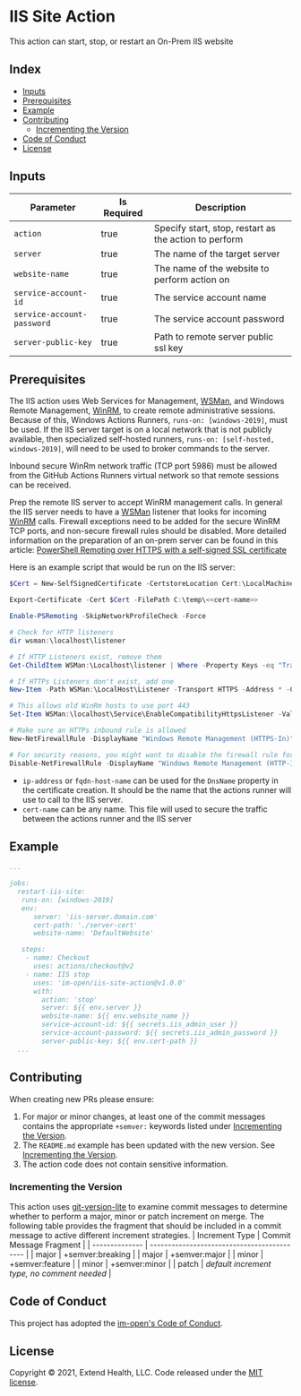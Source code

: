 # IIS Site Action

This action can start, stop, or restart an On-Prem IIS website

## Index <!-- omit in toc -->

- [Inputs](#inputs)
- [Prerequisites](#prerequisites)
- [Example](#example)
- [Contributing](#contributing)
	- [Incrementing the Version](#incrementing-the-version)
- [Code of Conduct](#code-of-conduct)
- [License](#license)

## Inputs

| Parameter                  | Is Required | Description                                           |
| -------------------------- | ----------- | ----------------------------------------------------- |
| `action`                   | true        | Specify start, stop, restart as the action to perform |
| `server`                   | true        | The name of the target server                         |
| `website-name`             | true        | The name of the website to perform action on          |
| `service-account-id`       | true        | The service account name                              |
| `service-account-password` | true        | The service account password                          |
| `server-public-key`        | true        | Path to remote server public ssl key                  |

## Prerequisites

The IIS action uses Web Services for Management, [WSMan], and Windows Remote Management, [WinRM], to create remote administrative sessions. Because of this, Windows Actions Runners, `runs-on: [windows-2019]`, must be used. If the IIS server target is on a local network that is not publicly available, then specialized self-hosted runners, `runs-on: [self-hosted, windows-2019]`,  will need to be used to broker commands to the server.

Inbound secure WinRm network traffic (TCP port 5986) must be allowed from the GitHub Actions Runners virtual network so that remote sessions can be received.

Prep the remote IIS server to accept WinRM management calls.  In general the IIS server needs to have a [WSMan] listener that looks for incoming [WinRM] calls. Firewall exceptions need to be added for the secure WinRM TCP ports, and non-secure firewall rules should be disabled. More detailed information on the preparation of an on-prem  server can be found in this article: [PowerShell Remoting over HTTPS with a self-signed SSL certificate]

Here is an example script that would be run on the IIS server:

  ```powershell
  $Cert = New-SelfSignedCertificate -CertstoreLocation Cert:\LocalMachine\My -DnsName <<ip-address|fqdn-host-name>>

  Export-Certificate -Cert $Cert -FilePath C:\temp\<<cert-name>>

  Enable-PSRemoting -SkipNetworkProfileCheck -Force

  # Check for HTTP listeners
  dir wsman:\localhost\listener

  # If HTTP Listeners exist, remove them
  Get-ChildItem WSMan:\Localhost\listener | Where -Property Keys -eq "Transport=HTTP" | Remove-Item -Recurse

  # If HTTPs Listeners don't exist, add one
  New-Item -Path WSMan:\LocalHost\Listener -Transport HTTPS -Address * -CertificateThumbPrint $Cert.Thumbprint –Force

  # This allows old WinRm hosts to use port 443
  Set-Item WSMan:\localhost\Service\EnableCompatibilityHttpsListener -Value true

  # Make sure an HTTPs inbound rule is allowed
  New-NetFirewallRule -DisplayName "Windows Remote Management (HTTPS-In)" -Name "Windows Remote Management (HTTPS-In)" -Profile Any -LocalPort 5986 -Protocol TCP

  # For security reasons, you might want to disable the firewall rule for HTTP that *Enable-PSRemoting* added:
  Disable-NetFirewallRule -DisplayName "Windows Remote Management (HTTP-In)"
  ```

  - `ip-address` or `fqdn-host-name` can be used for the `DnsName` property in the certificate creation. It should be the name that the actions runner will use to call to the IIS server.
  - `cert-name` can be any name.  This file will used to secure the traffic between the actions runner and the IIS server

## Example

```yml
...

jobs:
  restart-iis-site:
   runs-on: [windows-2019]
   env:
      server: 'iis-server.domain.com'
      cert-path: './server-cert'
      website-name: 'DefaultWebsite'

   steps:
    - name: Checkout
      uses: actions/checkout@v2
    - name: IIS stop
      uses: 'im-open/iis-site-action@v1.0.0'
      with:
        action: 'stop'
        server: ${{ env.server }}
        website-name: ${{ env.website_name }}
        service-account-id: ${{ secrets.iis_admin_user }}
        service-account-password: ${{ secrets.iis_admin_password }}
        server-public-key: ${{ env.cert-path }}
  ...
```

## Contributing

When creating new PRs please ensure:
1. For major or minor changes, at least one of the commit messages contains the appropriate `+semver:` keywords listed under [Incrementing the Version](#incrementing-the-version).
2. The `README.md` example has been updated with the new version.  See [Incrementing the Version](#incrementing-the-version).
3. The action code does not contain sensitive information.

### Incrementing the Version

This action uses [git-version-lite] to examine commit messages to determine whether to perform a major, minor or patch increment on merge.  The following table provides the fragment that should be included in a commit message to active different increment strategies.
| Increment Type | Commit Message Fragment                     |
| -------------- | ------------------------------------------- |
| major          | +semver:breaking                            |
| major          | +semver:major                               |
| minor          | +semver:feature                             |
| minor          | +semver:minor                               |
| patch          | *default increment type, no comment needed* |

## Code of Conduct

This project has adopted the [im-open's Code of Conduct](https://github.com/im-open/.github/blob/master/CODE_OF_CONDUCT.md).

## License

Copyright &copy; 2021, Extend Health, LLC. Code released under the [MIT license](LICENSE).

[git-version-lite]: https://github.com/im-open/git-version-lite
[PowerShell Remoting over HTTPS with a self-signed SSL certificate]: https://4sysops.com/archives/powershell-remoting-over-https-with-a-self-signed-ssl-certificate
[WSMan]: https://docs.microsoft.com/en-us/windows/win32/winrm/ws-management-protocol
[WinRM]: https://docs.microsoft.com/en-us/windows/win32/winrm/about-windows-remote-management
